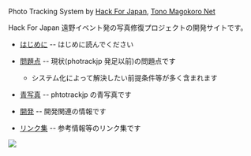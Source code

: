 Photo Tracking System by [Hack For Japan](http://www.hack4.jp/), [Tono Magokoro Net](http://tonomagokoro.net/)

Hack For Japan 遠野イベント発の写真修復プロジェクトの開発サイトです。

  * [はじめに](Introduction.md) -- はじめに読んでください

  * [問題点](Problems.md) -- 現状(photrackjp 発足以前)の問題点です
    * システム化によって解決したい前提条件等が多く含まれます

  * [青写真](BluePrint.md) -- phtotrackjp の青写真です

  * [開発](Development.md) -- 開発関連の情報です

  * [リンク集](Links.md) -- 参考情報等のリンク集です

[![](http://sites.google.com/site/hackforjapan/RelatedInfo/unity/200x40.png)](http://www.hack4.jp/)